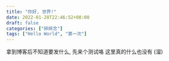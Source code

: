 ```yaml
---
title: "你好, 世界!"
date: 2022-01-28T22:46:52+08:00
draft: false
categories: ["碎碎念"]
tags: ["Hello World", "第一次"]
---
```


拿到博客后不知道要发什么, 先来个测试咯
这里真的什么也没有 (溜)
